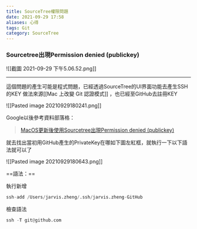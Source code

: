 ```yaml
---
title: SourceTree權限問題
date: 2021-09-29 17:58
aliases: 心得 
tags: Git
category: SourceTree
---
```


### Sourcetree出現Permission denied (publickey)
![[截圖 2021-09-29 下午5.06.52.png]]

---


這個問題的產生可能是程式問題，已經透過SourceTree的UI界面功能去產生SSH的KEY
做法來源[[Mac 上改變 Git 認證模式]] ，也已經至GitHub去註冊KEY

![[Pasted image 20210929180241.png]]

Google以後參考資料部落格：
>[MacOS更新後使用Sourcetree出現Permission denied (publickey)](https://medium.com/@wade30191/macos%E6%9B%B4%E6%96%B0%E5%BE%8C%E4%BD%BF%E7%94%A8sourcetree%E5%87%BA%E7%8F%BEpermission-denied-publickey-c226a85c0a3a)


就去找出當初用GitHub產生的PrivateKey在哪如下圖左紅框，就執行一下以下語法就可以了

![[Pasted image 20210929180643.png]]


==語法：==

執行新增
```python
ssh-add /Users/jarvis.zheng/.ssh/jarvis.zheng-GitHub
```

檢查語法
```python
ssh -T git@github.com
```
